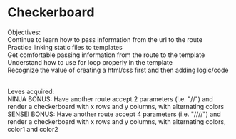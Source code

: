 # Checkerboard
Objectives: <br>
Continue to learn how to pass information from the url to the route <br>
Practice linking static files to templates <br>
Get comfortable passing information from the route to the template <br>
Understand how to use for loop properly in the template <br>
Recognize the value of creating a html/css first and then adding logic/code<br><br>

Leves acquired:<br>
NINJA BONUS: Have another route accept 2 parameters (i.e. "/<x>/<y>") and render a checkerboard with x rows and y columns, with alternating colors  <br>
SENSEI BONUS: Have another route accept 4 parameters (i.e. "/<x>/<y>/<color1>/<color2>") and render a checkerboard with x rows and y columns, with alternating colors, color1 and color2